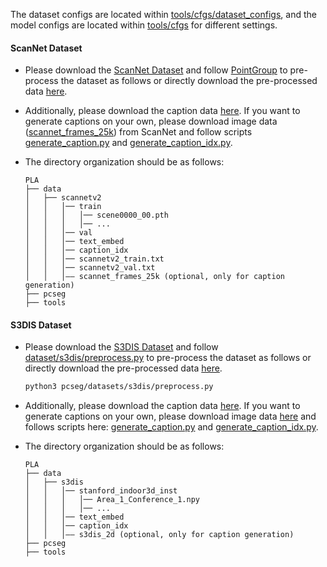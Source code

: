 The dataset configs are located within [tools/cfgs/dataset_configs](../tools/cfgs/dataset_configs), and the model configs are located within [tools/cfgs](../tools/cfgs) for different settings.

#### ScanNet Dataset
- Please download the [ScanNet Dataset](http://www.scan-net.org/) and follow [PointGroup](https://github.com/dvlab-research/PointGroup/blob/master/dataset/scannetv2/prepare_data_inst.py) to pre-process the dataset as follows or directly download the pre-processed data [here](https://connecthkuhk-my.sharepoint.com/:f:/g/personal/u3007346_connect_hku_hk/EpTBva1Ev0BLu7TYz_03UUQBpLnyFlijK9z645tavor68w?e=liM2HD).
- Additionally, please download the caption data [here](https://connecthkuhk-my.sharepoint.com/:f:/g/personal/u3007346_connect_hku_hk/EpTBva1Ev0BLu7TYz_03UUQBpLnyFlijK9z645tavor68w?e=liM2HD). If you want to generate captions on your own, please download image data ([scannet_frames_25k]((http://www.scan-net.org/))) from ScanNet and follow scripts [generate_caption.py](../tools/process_tools/generate_caption.py) and [generate_caption_idx.py](../tools/process_tools/generate_caption_idx.py).

- The directory organization should be as follows:

    ```
    PLA
    ├── data
    │   ├── scannetv2
    │   │   │── train
    │   │   │   │── scene0000_00.pth
    │   │   │   │── ...
    │   │   │── val
    │   │   │── text_embed
    │   │   │── caption_idx
    │   │   │── scannetv2_train.txt
    │   │   │── scannetv2_val.txt
    │   │   │—— scannet_frames_25k (optional, only for caption generation)
    ├── pcseg
    ├── tools
    ```

#### S3DIS Dataset
- Please download the [S3DIS Dataset](http://buildingparser.stanford.edu/dataset.html#Download) and follow [dataset/s3dis/preprocess.py](../dataset/s3dis/preprocess.py) to pre-process the dataset as follows or directly download the pre-processed data [here](https://connecthkuhk-my.sharepoint.com/:f:/g/personal/u3007346_connect_hku_hk/EoNAsU5f8YRGtQYV8ewhwvQB7QPbxT-uwKqTk8FPiyUTtQ?e=wq58H7).
    ```bash
    python3 pcseg/datasets/s3dis/preprocess.py 
    ```
    
- Additionally, please download the caption data [here](https://connecthkuhk-my.sharepoint.com/:f:/g/personal/u3007346_connect_hku_hk/EoNAsU5f8YRGtQYV8ewhwvQB7QPbxT-uwKqTk8FPiyUTtQ?e=wq58H7). If you want to generate captions on your own, please download image data [here](https://github.com/alexsax/2D-3D-Semantics) and follows scripts here: [generate_caption.py](../tools/process_tools/generate_caption.py) and [generate_caption_idx.py](../tools/process_tools/generate_caption_idx.py).
 
- The directory organization should be as follows:

    ```
    PLA
    ├── data
    │   ├── s3dis
    │   │   │── stanford_indoor3d_inst
    │   │   │   │── Area_1_Conference_1.npy
    │   │   │   │── ...
    │   │   │── text_embed
    │   │   │── caption_idx
    │   │   │—— s3dis_2d (optional, only for caption generation)
    ├── pcseg
    ├── tools
    ```
